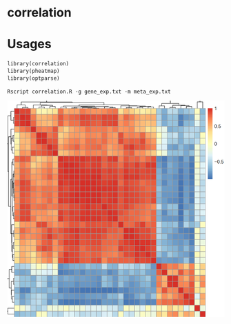 # correlation
# Usages
`library(correlation)`  
`library(pheatmap)`  
`library(optparse)`   

`Rscript correlation.R -g gene_exp.txt -m meta_exp.txt`  

  
![image](https://github.com/doudoufeishangtian/correlation/blob/main/correlation_results.png)  
